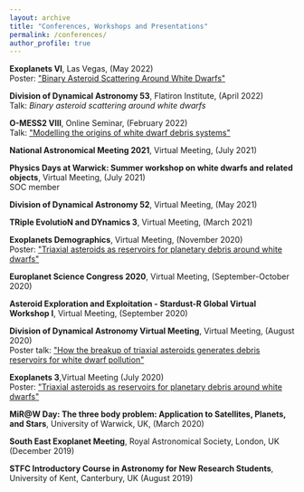 ```yaml
---
layout: archive
title: "Conferences, Workshops and Presentations"
permalink: /conferences/
author_profile: true
---
```

**Exoplanets VI**, Las Vegas, (May 2022) <br/>
Poster: ["Binary Asteroid Scattering Around White Dwarfs"](https://catrionamcdonald.github.io/files/Exo4Poster.pdf)

**Division of Dynamical Astronomy 53**, Flatiron Institute, (April 2022) <br/>
Talk: *Binary asteroid scattering around white dwarfs* 

**O-MESS2 VIII**, Online Seminar, (February 2022) <br/>
Talk: ["Modelling the origins of white dwarf debris systems"](https://www.youtube.com/watch?v=sqU9pSpBmiQ&ab_channel=O-MESS)

**National Astronomical Meeting 2021**, Virtual Meeting, (July 2021)

**Physics Days at Warwick: Summer workshop on white dwarfs and related objects**, Virtual Meeting, (July 2021) <br/>
SOC member

**Division of Dynamical Astronomy 52**, Virtual Meeting, (May 2021)

**TRiple EvolutioN and DYnamics 3**, Virtual Meeting, (March 2021)

**Exoplanets Demographics**, Virtual Meeting, (November 2020) <br/>
Poster: ["Triaxial asteroids as reservoirs for planetary debris around white dwarfs"](https://catrionamcdonald.github.io/files/ExoDemPoster_CatrionaMcDonald.pdf)

**Europlanet Science Congress 2020**, Virtual Meeting, (September-October 2020)

**Asteroid Exploration and Exploitation - Stardust-R Global Virtual Workshop I**, Virtual Meeting, (September 2020)

**Division of Dynamical Astronomy Virtual Meeting**, Virtual Meeting, (August 2020) <br/>
Poster talk: ["How the breakup of triaxial asteroids generates debris reservoirs for white dwarf pollution"](https://catrionamcdonald.github.io/files/CatrionaMcDonald_DDA20_poster.pdf)

**Exoplanets 3**,Virtual Meeting (July 2020)<br/>
Poster: ["Triaxial asteroids as reservoirs for planetary debris around white dwarfs"](https://catrionamcdonald.github.io/files/CatrionaMcDonald_exo3_poster.html)

**MiR@W Day: The three body problem: Application to Satellites, Planets, and Stars**, University of Warwick, UK, (March 2020)

**South East Exoplanet Meeting**, Royal Astronomical Society, London, UK (December 2019)

**STFC Introductory Course in Astronomy for New Research Students**, University of Kent, Canterbury, UK (August 2019)
